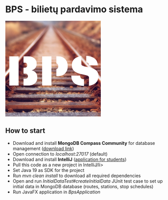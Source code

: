 # BPS - bilietų pardavimo sistema

<img src="src/main/resources/img/BPS_logo.png" width="300" alt="BPS logo">

## How to start

<ul>
    <li>Download and install <b>MongoDB Compass Community</b> for database management (<a href="https://www.mongodb.com/try/download/compass">download link</a>)</li>
    <li>Open connection to <i>localhost:27017</i> (default)</li>
    <li>Download and install <b>IntelliJ</b> (<a href="https://www.jetbrains.com/community/education/#students">application for students</a>)</li>
    <li>Pull this code as a new project in IntelliJ/li>
    <li>Set Java 19 as SDK for the project</li>
    <li>Run <i>mvn clean install</i> to download all required dependencies</li>
    <li>Open and run <i>InitialDataTest#createInitialData</i> JUnit test case to set up initial data in MongoDB database (routes, stations, stop schedules)</li>
    <li>Run JavaFX application in <i>BpsApplication</i></li>
</ul>
